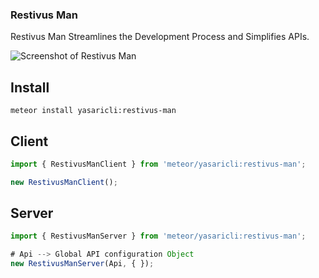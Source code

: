 ### Restivus Man
Restivus Man Streamlines the Development Process and Simplifies APIs.

![Screenshot of Restivus Man](http://g.recordit.co/zxTS0PDQzQ.gif)

## Install
    meteor install yasaricli:restivus-man

## Client

``` javascript
import { RestivusManClient } from 'meteor/yasaricli:restivus-man';

new RestivusManClient();
```

## Server

``` javascript
import { RestivusManServer } from 'meteor/yasaricli:restivus-man';

# Api --> Global API configuration Object 
new RestivusManServer(Api, { });
```
